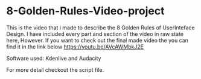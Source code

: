 # 8-Golden-Rules-Video-project

This is the video that i made to describe the 8 Golden Rules of UserInteface Design. I have included every part and section of the video in raw state here, However. If you want to check out the final made video the you can find it in the link below
https://youtu.be/AVcAWMbkJ2E

Software used:
Kdenlive and Audacity 

For more detail checkout the script file.
